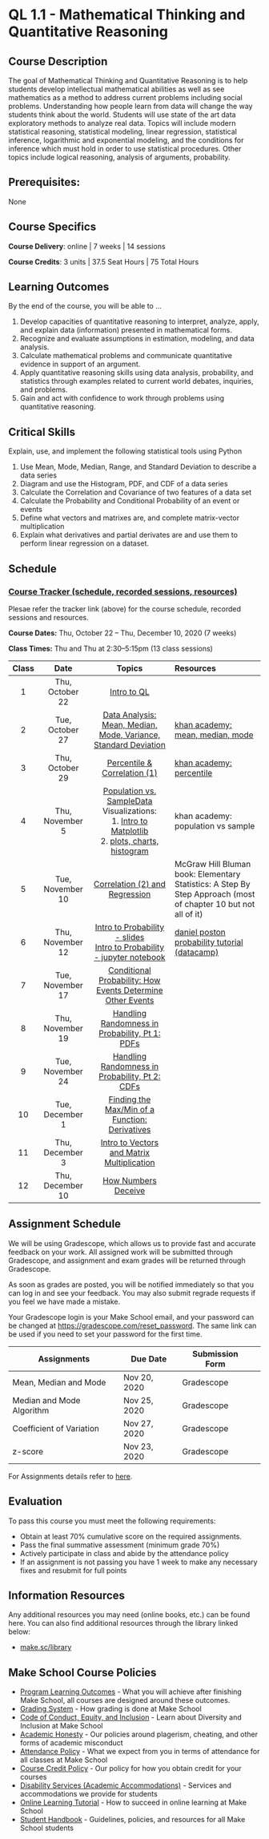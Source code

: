 # QL 1.1 - Mathematical Thinking and Quantitative Reasoning

## Course Description

The goal of Mathematical Thinking and Quantitative Reasoning is to help students develop intellectual mathematical abilities as well as see mathematics as a method to address current problems including social problems. Understanding how people learn from data will change the way students think about the world. Students will use state of the art data exploratory methods to analyze real data. Topics will include modern statistical reasoning, statistical modeling, linear regression, statistical inference, logarithmic and exponential modeling, and the conditions for inference which must hold in order to use statistical procedures.  Other topics include logical reasoning, analysis of arguments, probability.

## Prerequisites:  

None

## Course Specifics

**Course Delivery**: online | 7 weeks | 14 sessions

**Course Credits**: 3 units | 37.5 Seat Hours | 75 Total Hours

## Learning Outcomes

By the end of the course, you will be able to ...

1. Develop capacities of quantitative reasoning to interpret, analyze, apply, and explain data (information) presented in mathematical forms.
1. Recognize and evaluate assumptions in estimation, modeling, and data analysis.
1. Calculate mathematical problems and communicate quantitative evidence in support of an argument.
1. Apply quantitative reasoning skills using data analysis, probability, and statistics through examples related to current world debates, inquiries, and problems.
1. Gain and act with confidence to work through problems using quantitative reasoning.

## Critical Skills

Explain, use, and implement the following statistical tools using Python

1. Use Mean, Mode, Median, Range, and Standard Deviation to describe a data series
2. Diagram and use the Histogram, PDF, and CDF of a data series
3. Calculate the Correlation and Covariance of two features of a data set
4. Calculate the Probability and Conditional Probability of an event or events
5. Define what vectors and matrixes are, and complete matrix-vector multiplication
6. Explain what derivatives and partial derivates are and use them to perform linear regression on a dataset.


## Schedule

### [Course Tracker (schedule, recorded sessions, resources)](https://docs.google.com/spreadsheets/d/1A3j1-q4hs0M-l6dBofynJZf8Ea1TGttGpIxHyTw3NEM/edit?usp=sharing)
Plesae refer the tracker link (above) for the course schedule, recorded sessions and resources.

**Course Dates:** Thu, October 22 – Thu, December 10, 2020 (7 weeks)

**Class Times:** Thu and Thu at 2:30–5:15pm (13 class sessions)

| Class |          Date          |                 Topics                  |            Resources           |
|:-----:|:----------------------:|:---------------------------------------:|:-------------------------------|
| 1     | Thu, October 22  | [Intro to QL]      | |
| 2     | Tue, October 27  | [Data Analysis: Mean, Median, Mode, Variance, Standard Deviation] | [khan academy: mean, median, mode] |
| 3     | Thu, October 29  | [Percentile & Correlation (1)] | [khan academy: percentile] |
| 4     | Thu, November 5  | [Population vs. SampleData] <br /> Visualizations: <br /> 1. [Intro to Matplotlib] <br /> 2. [plots, charts, histogram] | khan academy: population vs sample |
| 5     | Tue, November 10 | [Correlation (2) and Regression] | McGraw Hill Bluman book: Elementary Statistics: A Step By Step Approach (most of chapter 10 but not all of it)                                                             |
| 6     | Thu, November 12 | [Intro to Probability - slides] <br /> [Intro to Probability - jupyter notebook] | [daniel poston probability tutorial (datacamp)] |
| 7     | Tue, November 17 | [Conditional Probability: How Events Determine Other Events] |  |
| 8     | Thu, November 19 | [Handling Randomness in Probability, Pt 1: PDFs] |    |
| 9     | Tue, November 24 | [Handling Randomness in Probability, Pt 2: CDFs] |    |
| 10    | Tue, December 1  | [Finding the Max/Min of a Function: Derivatives] |    |
| 11    | Thu, December 3  | [Intro to Vectors and Matrix Multiplication]     |    |
| 12    | Thu, December 10 | [How Numbers Deceive] |     |

<!--Lessons-->
[Intro to QL]: https://docs.google.com/presentation/d/1YHxlWCWymcw2Uhiz1QaLNgiZ9odVA8WzDS644JcFYNI/edit?usp=sharing                                                                                                                                                                                    
[Data Analysis: Mean, Median, Mode, Variance, Standard Deviation]: https://docs.google.com/presentation/d/1AL15PxycbG3z0co9D0Un0vYY9gO4U8gFuNCHJ1g3Erw/edit?usp=sharing
[Percentile & Correlation (1)]: https://docs.google.com/presentation/d/1GNBJ8Hk1yadJKaNK1GAeXmKYlKHfDjsbV6KkuJRcRSs/edit?usp=sharing
[Population vs. SampleData]: https://docs.google.com/presentation/d/1jEa0VxOuAXkspkcnlkEQNLj6tcW59nqaHMQCTxaEpF8/edit?usp=sharing
[Intro to Matplotlib]: https://docs.google.com/presentation/d/1TbcTkppnDDoavAUIjB8brkM_nes6Jj8HDtI9SSk69ws/edit?usp=sharing
[plots, charts, histogram]: https://github.com/Make-School-Courses/QL-1.1-Quantitative-Reasoning/blob/master/Notebooks/visualizations/visualizations_in_data.ipynb
[Correlation (2) and Regression]:https://docs.google.com/presentation/d/1W-Ut1eYAXg7qr5teY8tfPQ-B6DzJ42Sr_VfYTMSF7Gs/edit?usp=sharing
[Intro to Probability - slides]: https://docs.google.com/presentation/d/1JQguR_4LDu8f88vWWet4fVK-zDaYLbnDQtMwHmTB6vo/edit?usp=sharing
[Intro to Probability - jupyter notebook]:https://docs.google.com/presentation/d/1JQguR_4LDu8f88vWWet4fVK-zDaYLbnDQtMwHmTB6vo/edit?usp=sharing
[daniel poston probability tutorial (datacamp)]: https://www.datacamp.com/community/tutorials/statistics-python-tutorial-probability-1
[Conditional Probability: How Events Determine Other Events]: https://github.com/Make-School-Courses/QL-1.1-Quantitative-Reasoning/blob/master/Notebooks/Conditional_Probability/Conditional_probability.ipynb
[Handling Randomness in Probability, Pt 1: PDFs]:https://github.com/Make-School-Courses/QL-1.1-Quantitative-Reasoning/blob/master/Notebooks/Handling_Randomness_in_Probability/pdf_cdf_Normal.ipynb
[Handling Randomness in Probability, Pt 2: CDFs]: https://github.com/Make-School-Courses/QL-1.1-Quantitative-Reasoning/blob/master/Notebooks/Handling_Randomness_in_Probability/pdf_cdf_Normal.ipynb
[Finding the Max/Min of a Function: Derivatives]: https://github.com/Make-School-Courses/QL-1.1-Quantitative-Reasoning/blob/master/Notebooks/Calculus/partial_derivative.ipynb
[Intro to Vectors and Matrix Multiplication]: https://github.com/Make-School-Courses/QL-1.1-Quantitative-Reasoning/blob/master/Notebooks/Linear_Algebra/linear_algebra.ipynb
[How Numbers Deceive]: https://github.com/Make-School-Courses/QL-1.1-Quantitative-Reasoning/blob/master/Notebooks/Numbers_Deceive/How_Numbers_Deceive.ipynb

<!--Resources-->
[khan academy: mean, median, mode]: https://www.khanacademy.org/math/cc-sixth-grade-math/cc-6th-data-statistics/mean-and-median/v/mean-median-and-mode
[khan academy: percentile]: https://www.google.com/search?q=percentile+khan+academy&oq=percentile+khan+academy&aqs=chrome..69i57j69i60l2.4528j0j4&sourceid=chrome&ie=UTF-8

## Assignment Schedule

We will be using Gradescope, which allows us to provide fast and accurate feedback on your work. All assigned work will be submitted through Gradescope, and assignment and exam grades will be returned through Gradescope.

As soon as grades are posted, you will be notified immediately so that you can log in and see your feedback. You may also submit regrade requests if you feel we have made a mistake.

Your Gradescope login is your Make School email, and your password can be changed at https://gradescope.com/reset_password. The same link can be used if you need to set your password for the first time.

| Assignments               | Due Date     | Submission Form |   |
|---------------------------|--------------|-----------------|---|
| Mean, Median and Mode     | Nov 20, 2020 | Gradescope      |   |
| Median and Mode Algorithm | Nov 25, 2020 | Gradescope      |   |
| Coefficient of Variation  | Nov 27, 2020 | Gradescope      |   |
| z\-score                  | Nov 23, 2020 | Gradescope      |   |

For Assignments details refer to [here](ql1-1.md).

## Evaluation
To pass this course you must meet the following requirements:

- Obtain at least 70% cumulative score on the required assignments.
- Pass the final summative assessment (minimum grade 70%)
- Actively participate in class and abide by the attendance policy
- If an assignment is not passing you have 1 week to make any necessary fixes and resubmit for full points

##  Information Resources

Any additional resources you may need (online books, etc.) can be found here. You can also find additional resources through the library linked below:

- [make.sc/library](http://make.sc/library)

## Make School Course Policies

- [Program Learning Outcomes](https://make.sc/program-learning-outcomes) - What you will achieve after finishing Make School, all courses are designed around these outcomes.
- [Grading System](https://make.sc/grading-system) - How grading is done at Make School
- [Code of Conduct, Equity, and Inclusion](https://make.sc/code-of-conduct) - Learn about Diversity and Inclusion at Make School
- [Academic Honesty](https://make.sc/academic-honesty-policy) - Our policies around plagerism, cheating, and other forms of academic misconduct
- [Attendance Policy](https://make.sc/attendance-policy) - What we expect from you in terms of attendance for all classes at Make School
- [Course Credit Policy](https://make.sc/course-credit-policy) - Our policy for how you obtain credit for your courses
- [Disability Services (Academic Accommodations)](https://make.sc/disability-services) - Services and accommodations we provide for students
- [Online Learning Tutorial](https://make.sc/online-learning-tutorial) - How to succeed in online learning at Make School
- [Student Handbook](https://make.sc/student-handbook) - Guidelines, policies, and resources for all Make School students

